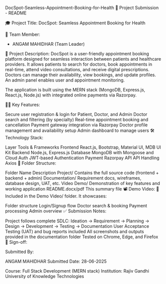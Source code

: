 DocSpot-Seamless-Appointment-Booking-for-Health
📘 Project Submission - README

🎓 Project Title: DocSpot: Seamless Appointment Booking for Health

👥 Team Member:

- ANGAM MAHIDHAR (Team Leader)

📝 Project Description: DocSpot is a user-friendly appointment booking platform designed for seamless interaction between patients and healthcare providers. It allows patients to search for doctors, book appointments in real-time, attend video consultations, and receive digital prescriptions. Doctors can manage their availability, view bookings, and update profiles. An admin panel enables user and appointment monitoring.

The application is built using the MERN stack (MongoDB, Express.js, React.js, Node.js) with integrated online payments via Razorpay.

🧑‍⚕ Key Features:

Secure user registration & login for Patient, Doctor, and Admin
Doctor search and filtering (by specialty)
Real-time appointment booking and cancellation
Payment gateway integration via Razorpay
Doctor profile management and availability setup
Admin dashboard to manage users
🛠 Technology Stack:

Layer	Tools & Frameworks
Frontend	React.js, Bootstrap, Material UI, MDB UI Kit
Backend	Node.js, Express.js
Database	MongoDB with Mongoose and Cloud
Auth	JWT-based Authentication
Payment	Razorpay API
API Handling	Axios
📁 Folder Structure:

Folder Name	Description
Project/	Contains the full source code (frontend + backend + admin)
Documentation/	Requirement docs, wireframes, database design, UAT, etc.
Video Demo/	Demonstration of key features and working application
README.docx/pdf	This summary file
📽 Demo Video: 📁 Included in the Demo Video/ folder.
It showcases:

Folder structure
Login/Signup flow
Doctor search & booking
Payment processing
Admin overview
✅ Submission Notes:

Project follows complete SDLC: Ideation → Requirement → Planning → Design → Development → Testing → Documentation
User Acceptance Testing (UAT) and bug reports included
All screenshots and outputs provided in the documentation folder
Tested on Chrome, Edge, and Firefox
🔏 Sign-off:

Submitted By:

ANGAM MAHIDHAR
Submitted Date: 28-06-2025

Course: Full Stack Development (MERN stack) Institution: Rajiv Gandhi University of Knowledge Technologies

